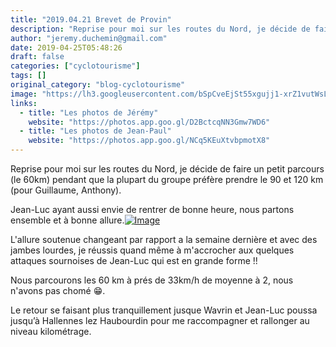 ```yaml
---
title: "2019.04.21 Brevet de Provin"
description: "Reprise pour moi sur les routes du Nord, je décide de faire un petit parcours (le 60km) pendant que la plupart du groupe préfère prendre le 90 et 120 km (pour Guillaume, Anthony)."
author: "jeremy.duchemin@gmail.com"
date: 2019-04-25T05:48:26
draft: false
categories: ["cyclotourisme"]
tags: []
original_category: "blog-cyclotourisme"
image: "https://lh3.googleusercontent.com/bSpCveEjSt55xgujj1-xrZ1vutWsLGshsvIoOeEA9iwfTEl6IulcERvLoEaGBOmdIOLIvryuED9sNXDADIX_7QS-XNSIeW-p21RMQXdN7PZFq8yPs0m6ncriZe9mfkh8_wxeL45MfCTAoP88m7eGsbXIGGZ2rE5HsZqghFGuPTPbIwgrWA_yAg1B1ldXcrF15ibPRpXYcZ_CpkkJMouwkl1d-z0aFJtK01huNeYeT9FSS2ur2Rt5d3Ddr1Dvxhj2VOIFIqoUAihe1oLjXo1RGk1HcdrS1ynVZ_NA9ykvSCnvDtmy1bv7t6xPe7Xct1hVo0E1ZCcA2sBXfRgfRF_p9MUrqtz3C6JzFzxF82uAtDQMikz8pz6K5X53-Du_o4z3ttoQh6Y8FQ4zndiyWn-U6PLF2k1I6NIpX9_sEg3ct25uOEaFaN7sF36UF4IuH53iP9qZ1GKWzf-GmMd4UVLz-L3bmjaPmHlR9UP9o_macgc340uyYX1yaq5tcS0lxj122diZvInxRDxoIF4HdBZBWpUyN1uZdQc-1vzUlijMMGmXtcdGdM7c-s93pvDcb0BaPhtQgEHn6bhPHEVl491r50tc5J4vi6S8iYM143X_pFPIgf0CkClw4kMWpzwJV0QEwIjAdC_emVan9s9YSC4gdP_oqqUVE8m9yoY20xeBVOfAsHsW5_6mQ5V0Y9a0XunKl9ei4ffli7tX8gOf3lLfaGMmeA=w1184-h888-no"
links:
  - title: "Les photos de Jérémy"
    website: "https://photos.app.goo.gl/D2BctcqNN3Gmw7WD6"
  - title: "Les photos de Jean-Paul"
    website: "https://photos.app.goo.gl/NCq5KEuXtvbpmotX8"
---
```


Reprise pour moi sur les routes du Nord, je décide de faire un petit parcours (le 60km) pendant que la plupart du groupe préfère prendre le 90 et 120 km (pour Guillaume, Anthony).

<!--more-->

Jean-Luc ayant aussi envie de rentrer de bonne heure, nous partons ensemble et à bonne allure.[![Image](https://lh3.googleusercontent.com/-PNMC03ZH5i6RRyHOd1qf-qSxwooSYzB_MswLv6hwrcsbfll3MFeGOPHoy3xO0j4wzIshx52Sjhl93_C5U70LDr1fRxU1d9_YInHJZBgKmpd6zzg-Oe9BJP46IiaI4XyNpqX6pv9GO1_Wr0XerHgstj9JKroW9AaSwvvaG54tvLnpPCzbwU4fruinbFVvsyBeTo7HEybGwHjTtpTUBCoTy9Xeo00OfyGinwOfAUT0HUSAqLCxHuGnxiySSl0Uj1vLxf4-OD7a8BQgM_sb-n--7XIzbisCMDRSvkrJMibw5F5jfeE-ALKfOBKCnBSA0bjt1GPDiI-lTMR0G3kL3xG31VJ8Aqm8RiJdWUyDTdaD2WCwdNkKef78jnn1DRKCP5Pqpcuz88JCNrEX_oJiNKcXcNK0uOsxbeNMXVvdQUq7X8G7UzTALOVnfHnwvm7NL3-c6pKXn7rv3H8IYJu0xHI4njn5Mhpycf0crO070akaDY6PcCsDP4ihIX9xiSwukMSn_3JAIETEG_RYO0L4WxazG6TPbd8-MG54fURAqhhstUk71Eg6l0hjyLKfZBYbKq8uPuLs37oUoGNCb2n5LjrbQM2mXLwPxv1-gzyCtn9yk71E5d00qp_0DCy6upEESSePpz5BHVIG6mpehjVCQSqErkjN3sijYeCq3YaI9hGL15PALXzleu96b51tdefD9_qbU1KzY-yJ1FOi1XYYjlVKwyhmA=w1184-h888-no)](https://lh3.googleusercontent.com/-PNMC03ZH5i6RRyHOd1qf-qSxwooSYzB_MswLv6hwrcsbfll3MFeGOPHoy3xO0j4wzIshx52Sjhl93_C5U70LDr1fRxU1d9_YInHJZBgKmpd6zzg-Oe9BJP46IiaI4XyNpqX6pv9GO1_Wr0XerHgstj9JKroW9AaSwvvaG54tvLnpPCzbwU4fruinbFVvsyBeTo7HEybGwHjTtpTUBCoTy9Xeo00OfyGinwOfAUT0HUSAqLCxHuGnxiySSl0Uj1vLxf4-OD7a8BQgM_sb-n--7XIzbisCMDRSvkrJMibw5F5jfeE-ALKfOBKCnBSA0bjt1GPDiI-lTMR0G3kL3xG31VJ8Aqm8RiJdWUyDTdaD2WCwdNkKef78jnn1DRKCP5Pqpcuz88JCNrEX_oJiNKcXcNK0uOsxbeNMXVvdQUq7X8G7UzTALOVnfHnwvm7NL3-c6pKXn7rv3H8IYJu0xHI4njn5Mhpycf0crO070akaDY6PcCsDP4ihIX9xiSwukMSn_3JAIETEG_RYO0L4WxazG6TPbd8-MG54fURAqhhstUk71Eg6l0hjyLKfZBYbKq8uPuLs37oUoGNCb2n5LjrbQM2mXLwPxv1-gzyCtn9yk71E5d00qp_0DCy6upEESSePpz5BHVIG6mpehjVCQSqErkjN3sijYeCq3YaI9hGL15PALXzleu96b51tdefD9_qbU1KzY-yJ1FOi1XYYjlVKwyhmA=w1184-h888-no)

L'allure soutenue changeant par rapport a la semaine dernière et avec des jambes lourdes, je réussis quand même à m'accrocher aux quelques attaques sournoises de Jean-Luc qui est en grande forme !!

Nous parcourons les 60 km à prés de 33km/h de moyenne à 2, nous n'avons pas chomé&nbsp;😁.

Le retour se faisant plus tranquillement jusque Wavrin et Jean-Luc poussa jusqu’à Hallennes lez Haubourdin pour me raccompagner et rallonger au niveau kilométrage.